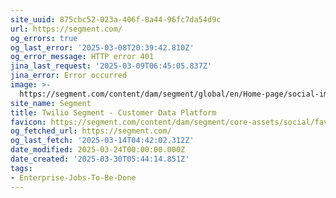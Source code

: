 ```yaml
---
site_uuid: 875cbc52-023a-406f-8a44-96fc7da54d9c
url: https://segment.com/
og_errors: true
og_last_error: '2025-03-08T20:39:42.810Z'
og_error_message: HTTP error 401
jina_last_request: '2025-03-09T06:45:05.837Z'
jina_error: Error occurred
image: >-
  https://segment.com/content/dam/segment/global/en/Home-page/social-image/OgHome-470ccd9554a990c639ff23e47ef287e6.png
site_name: Segment
title: Twilio Segment - Customer Data Platform
favicon: https://segment.com/content/dam/segment/core-assets/social/favicon-32x32.png
og_fetched_url: https://segment.com/
og_last_fetch: '2025-03-14T04:42:02.312Z'
date_modified: 2025-03-24T00:00:00.000Z
date_created: '2025-03-30T05:44:14.851Z'
tags:
- Enterprise-Jobs-To-Be-Done
---
```










